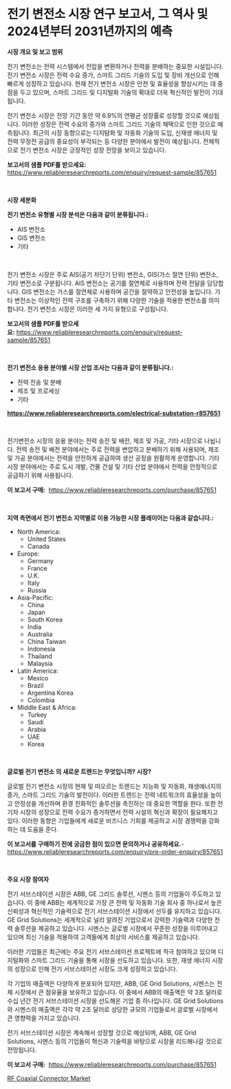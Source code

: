 <p><h1>전기 변전소 시장 연구 보고서, 그 역사 및 2024년부터 2031년까지의 예측</h1></p><p><strong>시장 개요 및 보고 범위</strong></p>
<p><p>전기 변전소는 전력 시스템에서 전압을 변환하거나 전력을 분배하는 중요한 시설입니다. 전기 변전소 시장은 전력 수요 증가, 스마트 그리드 기술의 도입 및 장비 개선으로 인해 빠르게 성장하고 있습니다. 현재 전기 변전소 시장은 안전 및 효율성을 향상시키는 데 중점을 두고 있으며, 스마트 그리드 및 디지털화 기술의 확대로 더욱 혁신적인 발전이 기대됩니다.</p><p>전기 변전소 시장은 전망 기간 동안 약 6.9%의 연평균 성장률로 성장할 것으로 예상됩니다. 이러한 성장은 전력 수요의 증가와 스마트 그리드 기술의 채택으로 인한 것으로 예측됩니다. 최근의 시장 동향으로는 디지턈화 및 자동화 기술의 도입, 신재생 에너지 및 전력 무정전 공급의 중요성이 부각되는 등 다양한 분야에서 발전이 예상됩니다. 전체적으로 전기 변전소 시장은 긍정적인 성장 전망을 보이고 있습니다.</p></p>
<p><strong>보고서의 샘플 PDF를 받으세요:</strong> <a href="https://www.reliableresearchreports.com/enquiry/request-sample/857651">https://www.reliableresearchreports.com/enquiry/request-sample/857651</a></p>
<p>&nbsp;</p>
<p><strong>시장 세분화</strong></p>
<p><strong>전기 변전소 유형별 시장 분석은 다음과 같이 분류됩니다.:</strong></p>
<p><ul><li>AIS 변전소</li><li>GIS 변전소</li><li>기타</li></ul></p>
<p>&nbsp;</p>
<p><p>전기 변전소 시장은 주로 AIS(공기 차단기 단위) 변전소, GIS(가스 절연 단위) 변전소, 기타 변전소로 구분됩니다. AIS 변전소는 공기를 절연체로 사용하며 전력 전달을 담당합니다. GIS 변전소는 가스를 절연체로 사용하며 공간을 절약하고 안전성을 높입니다. 기타 변전소는 이상적인 전력 구조를 구축하기 위해 다양한 기술을 적용한 변전소를 의미합니다. 전기 변전소 시장은 이러한 세 가지 유형으로 구성됩니다.</p></p>
<p><strong>보고서의 샘플 PDF를 받으세요:</strong>&nbsp;<a href="https://www.reliableresearchreports.com/enquiry/request-sample/857651">https://www.reliableresearchreports.com/enquiry/request-sample/857651</a></p>
<p>&nbsp;</p>
<p><strong> 전기 변전소 응용 분야별 시장 산업 조사는 다음과 같이 분류됩니다.:</strong></p>
<p><ul><li>전력 전송 및 분배</li><li>제조 및 프로세싱</li><li>기타</li></ul></p>
<p><strong><a href="https://www.reliableresearchreports.com/electrical-substation-r857651">https://www.reliableresearchreports.com/electrical-substation-r857651</a></strong></p>
<p>&nbsp;</p>
<p><p>전기변전소 시장의 응용 분야는 전력 송전 및 배전, 제조 및 가공, 기타 시장으로 나뉩니다. 전력 송전 및 배전 분야에서는 주로 전력을 변압하고 분배하기 위해 사용되며, 제조 및 가공 분야에서는 전력을 안전하게 공급하여 생산 공정을 원활하게 운영합니다. 기타 시장 분야에서는 주로 도시 개발, 건물 건설 및 기타 산업 분야에서 전력을 안정적으로 공급하기 위해 사용됩니다.</p></p>
<p><strong>이 보고서 구매:</strong>&nbsp; <a href="https://www.reliableresearchreports.com/purchase/857651">https://www.reliableresearchreports.com/purchase/857651</a></p>
<p>&nbsp;</p>
<p><strong>지역 측면에서 전기 변전소 지역별로 이용 가능한 시장 플레이어는 다음과 같습니다.:</strong></p>
<p><ul>
    <li>
        North America:
        <ul>
            <li>United States</li>
            <li>Canada</li>
        </ul>
    </li>
    <li>
        Europe:
        <ul>
            <li>Germany</li>
            <li>France</li>
            <li>U.K.</li>
            <li>Italy</li>
            <li>Russia</li>
        </ul>
    </li>
    <li>
        Asia-Pacific:
        <ul>
            <li>China</li>
            <li>Japan</li>
            <li>South Korea</li>
            <li>India</li>
            <li>Australia</li>
            <li>China Taiwan</li>
            <li>Indonesia</li>
            <li>Thailand</li>
            <li>Malaysia</li>
        </ul>
    </li>
    <li>
        Latin America:
        <ul>
            <li>Mexico</li>
            <li>Brazil</li>
            <li>Argentina Korea</li>
            <li>Colombia</li>
        </ul>
    </li>
    <li>
        Middle East & Africa:
        <ul>
            <li>Turkey</li>
            <li>Saudi</li>
            <li>Arabia</li>
            <li>UAE</li>
            <li>Korea</li>
        </ul>
    </li>
    </ul></p>
<p>&nbsp;</p>
<p><strong>글로벌 전기 변전소 의 새로운 트렌드는 무엇입니까? 시장?</strong></p>
<p><p>글로벌 전기 변전소 시장의 현재 및 떠오르는 트렌드는 지능화 및 자동화, 재생에너지의 증가, 스마트 그리드 기술의 발전이다. 이러한 트렌드는 전력 네트워크의 효율성을 높이고 안정성을 개선하며 환경 친화적인 솔루션을 촉진하는 데 중요한 역할을 한다. 또한 전기차 시장의 성장으로 전력 수요가 증가하면서 전력 시설의 혁신과 확장이 필요해지고 있다. 이러한 동향은 기업들에게 새로운 비즈니스 기회를 제공하고 시장 경쟁력을 강화하는 데 도움을 준다.</p></p>
<p><strong>이 보고서를 구매하기 전에 궁금한 점이 있으면 문의하거나 공유하세요.</strong>- <a href="https://www.reliableresearchreports.com/enquiry/pre-order-enquiry/857651">https://www.reliableresearchreports.com/enquiry/pre-order-enquiry/857651</a></p>
<p>&nbsp;</p>
<p><strong>주요 시장 참여자</strong></p>
<p><p>전기 서브스테이션 시장은 ABB, GE 그리드 솔루션, 시멘스 등의 기업들이 주도하고 있습니다. 이 중에 ABB는 세계적으로 가장 큰 전력 및 자동화 기술 회사 중 하나로서 높은 신뢰성과 혁신적인 기술력으로 전기 서브스테이션 시장에서 선두를 유지하고 있습니다. GE Grid Solutions는 세계적으로 널리 알려진 기업으로서 강력한 기술력과 다양한 전력 솔루션을 제공하고 있습니다. 시멘스는 글로벌 시장에서 꾸준한 성장을 이루어내고 있으며 최신 기술을 적용하여 고객들에게 최상의 서비스를 제공하고 있습니다.</p><p>이러한 기업들은 최근에는 주요 전기 서브스테이션 프로젝트에 적극 참여하고 있으며 디지털화와 스마트 그리드 기술을 통해 시장을 선도하고 있습니다. 또한, 재생 에너지 시장의 성장으로 인해 전기 서브스테이션 시장도 크게 성장하고 있습니다.</p><p>각 기업의 매출액은 다양하게 분포되어 있지만, ABB, GE Grid Solutions, 시멘스는 전체 시장에서 큰 점유율을 보유하고 있습니다. 이 중에서 ABB의 매출액은 약 3조 달러로 수십 년간 전기 서브스테이션 시장을 선도해온 기업 중 하나입니다. GE Grid Solutions와 시멘스의 매출액은 각각 약 2조 달러로 상당한 규모의 기업들로서 글로벌 시장에서 큰 영향력을 가지고 있습니다.</p><p>전기 서브스테이션 시장은 계속해서 성장할 것으로 예상되며, ABB, GE Grid Solutions, 시멘스 등의 기업들이 혁신과 기술력을 바탕으로 시장을 리드해나갈 것으로 전망됩니다.</p></p>
<p><strong>이 보고서 구매:</strong>&nbsp;&nbsp;<a href="https://www.reliableresearchreports.com/purchase/857651">https://www.reliableresearchreports.com/purchase/857651</a></p>
<p><p><a href="https://cautious-neon-760.notion.site/RF-Coaxial-Connector-Market-Report-Reveals-the-Latest-Trends-And-Growth-Opportunities-of-this-Market-f4aa640922f04b668c5db14cd1e3dde7">RF Coaxial Connector Market</a></p></p>